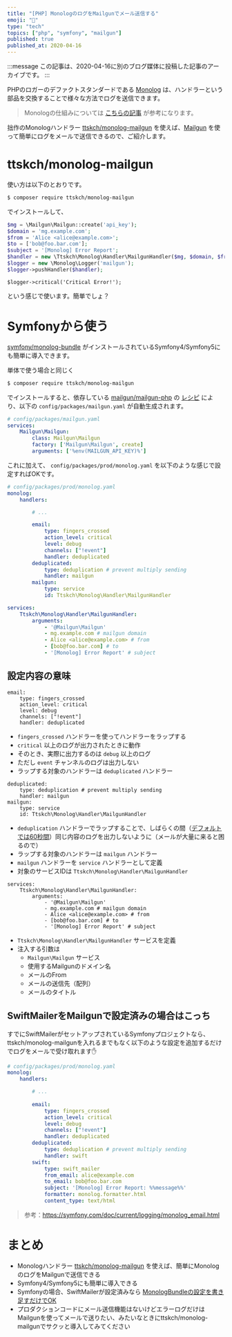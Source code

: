 ```yaml
---
title: "[PHP] MonologのログをMailgunでメール送信する"
emoji: "🎻"
type: "tech"
topics: ["php", "symfony", "mailgun"]
published: true
published_at: 2020-04-16
---
```


:::message
この記事は、2020-04-16に別のブログ媒体に投稿した記事のアーカイブです。
:::

PHPのロガーのデファクトスタンダードである [Monolog](https://github.com/Seldaek/monolog) は、ハンドラーという部品を交換することで様々な方法でログを送信できます。

> Monologの仕組みについては [こちらの記事](https://tech.quartetcom.co.jp/2018/05/31/monolog/) が参考になります。

拙作のMonologハンドラー [ttskch/monolog-mailgun](https://github.com/ttskch/monolog-mailgun) を使えば、[Mailgun](https://www.mailgun.com/) を使って簡単にログをメールで送信できるので、ご紹介します。

# ttskch/monolog-mailgun

使い方は以下のとおりです。

```bash
$ composer require ttskch/monolog-mailgun
```

でインストールして、

```php
$mg = \Mailgun\Mailgun::create('api_key');
$domain = 'mg.example.com';
$from = 'Alice <alice@example.com>';
$to = ['bob@foo.bar.com'];
$subject = '[Monolog] Error Report';
$handler = new \Ttskch\Monolog\Handler\MailgunHandler($mg, $domain, $from, $to, $subject);
$logger = new \Monolog\Logger('mailgun');
$logger->pushHandler($handler);
```

```
$logger->critical('Critical Error!');
```

という感じで使います。簡単でしょ？

# Symfonyから使う

[symfony/monolog-bundle](https://github.com/symfony/monolog-bundle) がインストールされているSymfony4/Symfony5にも簡単に導入できます。

単体で使う場合と同じく

```bash
$ composer require ttskch/monolog-mailgun
```

でインストールすると、依存している [mailgun/mailgun-php](https://github.com/mailgun/mailgun-php) の [レシピ](https://github.com/symfony/recipes-contrib/tree/4838b95a1d7469f3337aab224ad0e0eb39f364fb/mailgun/mailgun-php) により、以下の `config/packages/mailgun.yaml` が自動生成されます。

```yaml
# config/packages/mailgun.yaml
services:
    Mailgun\Mailgun:
        class: Mailgun\Mailgun
        factory: ['Mailgun\Mailgun', create]
        arguments: ['%env(MAILGUN_API_KEY)%']
```

これに加えて、 `config/packages/prod/monolog.yaml` を以下のような感じで設定すればOKです。

```yaml
# config/packages/prod/monolog.yaml
monolog:
    handlers:

        # ...

        email:
            type: fingers_crossed
            action_level: critical
            level: debug
            channels: ["!event"]
            handler: deduplicated
        deduplicated:
            type: deduplication # prevent multiply sending
            handler: mailgun
        mailgun:
            type: service
            id: Ttskch\Monolog\Handler\MailgunHandler

services:
    Ttskch\Monolog\Handler\MailgunHandler:
        arguments:
            - '@Mailgun\Mailgun'
            - mg.example.com # mailgun domain
            - Alice <alice@example.com> # from
            - [bob@foo.bar.com] # to
            - '[Monolog] Error Report' # subject
```

## 設定内容の意味

```
email:
    type: fingers_crossed
    action_level: critical
    level: debug
    channels: ["!event"]
    handler: deduplicated
```

* `fingers_crossed` ハンドラーを使ってハンドラーをラップする
* `critical` 以上のログが出力されたときに動作
* そのとき、実際に出力するのは `debug` 以上のログ
* ただし `event` チャンネルのログは出力しない
* ラップする対象のハンドラーは `deduplicated` ハンドラー

```
deduplicated:
    type: deduplication # prevent multiply sending
    handler: mailgun
mailgun:
    type: service
    id: Ttskch\Monolog\Handler\MailgunHandler
```

* `deduplication` ハンドラーでラップすることで、しばらくの間（[デフォルトでは60秒間](https://github.com/Seldaek/monolog/blob/bec314a9c14ce8a40650cf13923f5941ef1bfe0a/src/Monolog/Handler/DeduplicationHandler.php#L58-L65)）同じ内容のログを出力しないように（メールが大量に来ると困るので）
* ラップする対象のハンドラーは `mailgun` ハンドラー
* `mailgun` ハンドラーを `service` ハンドラーとして定義
* 対象のサービスIDは `Ttskch\Monolog\Handler\MailgunHandler`

```
services:
    Ttskch\Monolog\Handler\MailgunHandler:
        arguments:
            - '@Mailgun\Mailgun'
            - mg.example.com # mailgun domain
            - Alice <alice@example.com> # from
            - [bob@foo.bar.com] # to
            - '[Monolog] Error Report' # subject
```

* `Ttskch\Monolog\Handler\MailgunHandler` サービスを定義
* 注入する引数は
    * `Mailgun\Mailgun` サービス
    * 使用するMailgunのドメイン名
    * メールのFrom
    * メールの送信先（配列）
    * メールのタイトル

## SwiftMailerをMailgunで設定済みの場合はこっち

すでにSwiftMailerがセットアップされているSymfonyプロジェクトなら、ttskch/monolog-mailgunを入れるまでもなく以下のような設定を追加するだけでログをメールで受け取れます✋

```yaml
# config/packages/prod/monolog.yaml
monolog:
    handlers:

        # ...
        
        email:
            type: fingers_crossed
            action_level: critical
            level: debug
            channels: ["!event"]
            handler: deduplicated
        deduplicated:
            type: deduplication # prevent multiply sending
            handler: swift
        swift:
            type: swift_mailer
            from_email: alice@example.com
            to_email: bob@foo.bar.com
            subject: '[Monolog] Error Report: %%message%%'
            formatter: monolog.formatter.html
            content_type: text/html
```

> 参考：<https://symfony.com/doc/current/logging/monolog_email.html>

# まとめ

* Monologハンドラー [ttskch/monolog-mailgun](https://github.com/ttskch/monolog-mailgun) を使えば、簡単にMonologのログをMailgunで送信できる
* Symfony4/Symfony5にも簡単に導入できる
* Symfonyの場合、SwiftMailerが設定済みなら [MonologBundleの設定を書き足すだけでOK](https://symfony.com/doc/current/logging/monolog_email.html)
* プロダクションコードにメール送信機能はないけどエラーログだけはMailgunを使ってメールで送りたい、みたいなときにttskch/monolog-mailgunでサクッと導入してみてください
